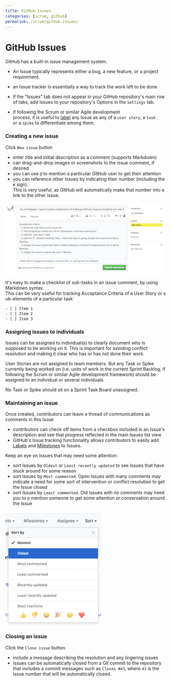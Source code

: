```yaml
---
title: GitHub Issues
categories: [scrum, github]
permalink: /scrum/github-issues/
---
```


# GitHub Issues

GitHub has a built-in issue management system.

- An Issue typically represents either a bug, a new feature, or a project requirement.

- an Issue tracker is essentially a way to track the work left to be done

- if the "Issues" tab does not appear in your GitHub repository's main row of tabs, add Issues to your repository's Options in the `Settings` tab.

- if following the Scrum or similar Agile development process, it is useful to [label](./github-labels.md) any Issue as any of a `user story`, a `task` or a `spike` to differentiate among them.

### Creating a new issue

Click `New issue` button

- enter title and initial description as a comment (supports Markdown)
- can drag-and-drop images or screenshots to the issue comment, if desired
- you can use `@` to mention a particular GitHub user to get their attention
- you can reference other Issues by indicating their number (including the `#` sign). This is very useful, as GitHub will automatically make that number into a link to the other Issue.

![GitHub's new issue form](../assets/scrum/github_new_issue_form.png)

It's easy to make a checklist of sub-tasks in an issue comment, by using Markdown syntax. This can be very useful for tracking Acceptance Criteria of a User Story or sub-elements of a particular task`

```
- [ ] Item 1
- [ ] Item 2
- [ ] Item 3
```

### Assigning issues to individuals

Issues can be assigned to individual(s) to clearly document who is supposed to be working on it. This is important for avoiding conflict resolution and making it clear who has or has not done their work.

User Stories are not assigned to team members. But any Task or Spike currently being worked on (i.e. units of work in the current Sprint Backlog, if following the Scrum or similar Agile development framework) should be assigned to an individual or several individuals.

No Task or Spike should sit on a Sprint Task Board unassigned.

### Maintaining an issue

Once created, contributors can leave a thread of communications as comments in this Issue

- contributors can check off items from a checkbox included in an Issue's description and see that progress reflected in the main Issues list view
- GitHub's Issue tracking functionality allows contributors to easily add [Labels](./github-labels.md) and [Milestones](./github-milestones.md) to Issues.

Keep an eye on Issues that may need some attention:

- sort Issues by `Oldest` or `Least recently updated` to see Issues that have stuck around for some reason
- sort Issues by `Most commented`. Open Issues with many comments may indicate a need for some sort of intervention or conflict resolution to get the Issue closed
- sort Issues by `Least commented`. Old Issues with no comments may need you to `@` mention someone to get some attention or conversation around the Issue

![Sort options for GitHub issues](../assets/scrum/github_issue_sort_options.png)

### Closing an issue

Click the `Close issue` button.

- include a message describing the resolution and any lingering issues
- Issues can be automatically closed from a Git commit to the repository that includes a commit messages such as `Closes #43`, where `43` is the issue number that will be automatically closed.
